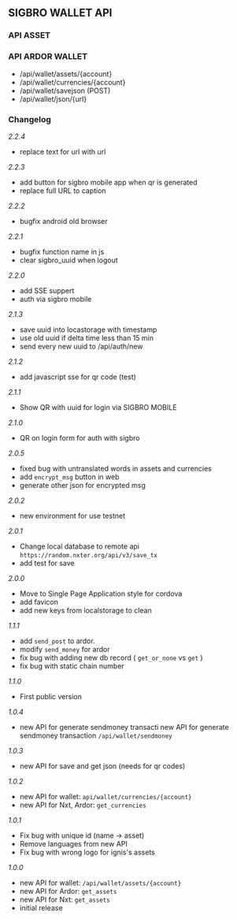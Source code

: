 ## SIGBRO WALLET API

### API ASSET

### API ARDOR WALLET
* /api/wallet/assets/{account}
* /api/wallet/currencies/{account}
* /api/wallet/savejson (POST)
* /api/wallet/json/{url} 

### Changelog
*2.2.4* 
* replace text for url with url

*2.2.3*
* add button for sigbro mobile app when qr is generated
* replace full URL to caption

*2.2.2*
* bugfix android old browser 

*2.2.1*
* bugfix function name in js
* clear sigbro_uuid when logout

*2.2.0*
* add SSE suppert 
* auth via sigbro mobile

*2.1.3*
* save uuid into locastorage with timestamp
* use old uuid if delta time less than 15 min
* send every new uuid to /api/auth/new

*2.1.2*
* add javascript sse for qr code (test)

*2.1.1*
* Show QR with uuid for login via SIGBRO MOBILE

*2.1.0*
* QR on login form for auth with sigbro

*2.0.5*
* fixed bug with untranslated words in assets and currencies
* add `encrypt_msg` button in web
* generate other json for encrypted msg

*2.0.2*
* new environment for use testnet

*2.0.1*
* Change local database to remote api `https://random.nxter.org/api/v3/save_tx`
* add test for save 

*2.0.0*
* Move to Single Page Application style for cordova
* add favicon
* add new keys from localstorage to clean

*1.1.1*
* add `send_post` to ardor. 
* modify `send_money` for ardor
* fix bug with adding new db record ( `get_or_none` vs `get` )
* fix bug with static chain number

*1.1.0*
* First public version

*1.0.4*
* new API for generate sendmoney transacti new API for generate sendmoney transaction `/api/wallet/sendmoney`

*1.0.3*
* new API for save and get json (needs for qr codes)

*1.0.2*
* new API for wallet: `api/wallet/currencies/{account}`
* new API for Nxt, Ardor: `get_currencies`

*1.0.1*
* Fix bug with unique id (name -> asset)
* Remove languages from new API
* Fix bug with wrong logo for ignis's assets

*1.0.0*
* new API for wallet: `/api/wallet/assets/{account}`
* new API for Ardor: `get_assets`
* new API for Nxt: `get_assets`
* initial release

